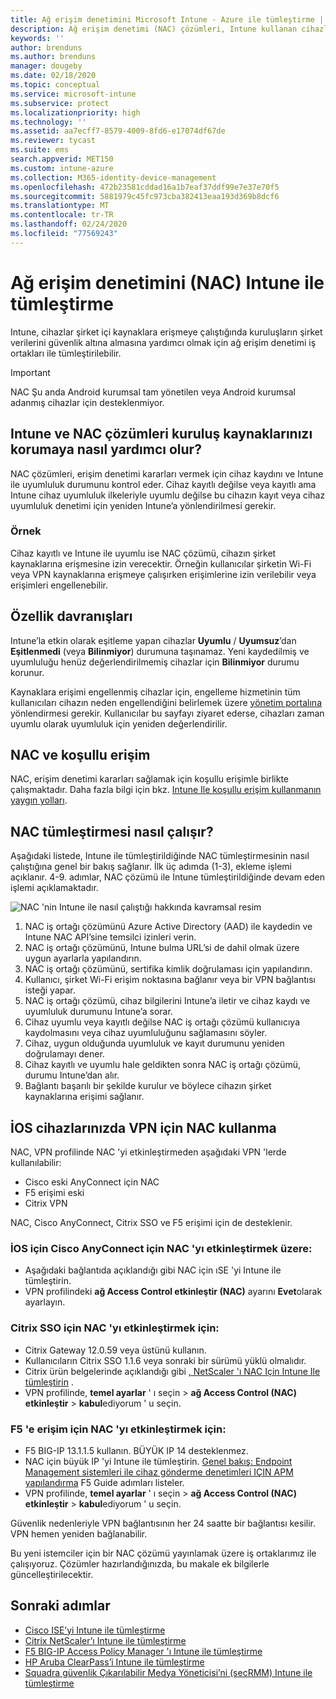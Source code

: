 ```yaml
---
title: Ağ erişim denetimini Microsoft Intune - Azure ile tümleştirme | Microsoft Docs
description: Ağ erişim denetimi (NAC) çözümleri, Intune kullanan cihazlarda kayıt ve uyumluluğu denetler. NAC bazı davranışları içerir ve koşullu erişim ile birlikte çalışabilir. Çözümü eklemek için adımlara bakın ve ortak çözümlerin bir listesini alın.
keywords: ''
author: brenduns
ms.author: brenduns
manager: dougeby
ms.date: 02/18/2020
ms.topic: conceptual
ms.service: microsoft-intune
ms.subservice: protect
ms.localizationpriority: high
ms.technology: ''
ms.assetid: aa7ecff7-8579-4009-8fd6-e17074df67de
ms.reviewer: tycast
ms.suite: ems
search.appverid: MET150
ms.custom: intune-azure
ms.collection: M365-identity-device-management
ms.openlocfilehash: 472b23581cddad16a1b7eaf37ddf99e7e37e70f5
ms.sourcegitcommit: 5881979c45fc973cba382413eaa193d369b8dcf6
ms.translationtype: MT
ms.contentlocale: tr-TR
ms.lasthandoff: 02/24/2020
ms.locfileid: "77569243"
---
```

# <a name="network-access-control-nac-integration-with-intune"></a>Ağ erişim denetimini (NAC) Intune ile tümleştirme

Intune, cihazlar şirket içi kaynaklara erişmeye çalıştığında kuruluşların şirket verilerini güvenlik altına almasına yardımcı olmak için ağ erişim denetimi iş ortakları ile tümleştirilebilir.

>[!IMPORTANT]
> NAC Şu anda Android kurumsal tam yönetilen veya Android kurumsal adanmış cihazlar için desteklenmiyor.

## <a name="how-do-intune-and-nac-solutions-help-protect-your-organization-resources"></a>Intune ve NAC çözümleri kuruluş kaynaklarınızı korumaya nasıl yardımcı olur?

NAC çözümleri, erişim denetimi kararları vermek için cihaz kaydını ve Intune ile uyumluluk durumunu kontrol eder. Cihaz kayıtlı değilse veya kayıtlı ama Intune cihaz uyumluluk ilkeleriyle uyumlu değilse bu cihazın kayıt veya cihaz uyumluluk denetimi için yeniden Intune’a yönlendirilmesi gerekir.

### <a name="example"></a>Örnek

Cihaz kayıtlı ve Intune ile uyumlu ise NAC çözümü, cihazın şirket kaynaklarına erişmesine izin verecektir. Örneğin kullanıcılar şirketin Wi-Fi veya VPN kaynaklarına erişmeye çalışırken erişimlerine izin verilebilir veya erişimleri engellenebilir.

## <a name="feature-behaviors"></a>Özellik davranışları

Intune’la etkin olarak eşitleme yapan cihazlar **Uyumlu** / **Uyumsuz**’dan **Eşitlenmedi** (veya **Bilinmiyor**) durumuna taşınamaz. Yeni kaydedilmiş ve uyumluluğu henüz değerlendirilmemiş cihazlar için **Bilinmiyor** durumu korunur.

Kaynaklara erişimi engellenmiş cihazlar için, engelleme hizmetinin tüm kullanıcıları cihazın neden engellendiğini belirlemek üzere [yönetim portalına](https://portal.manage.microsoft.com) yönlendirmesi gerekir.  Kullanıcılar bu sayfayı ziyaret ederse, cihazları zaman uyumlu olarak uyumluluk için yeniden değerlendirilir.

## <a name="nac-and-conditional-access"></a>NAC ve koşullu erişim

NAC, erişim denetimi kararları sağlamak için koşullu erişimle birlikte çalışmaktadır. Daha fazla bilgi için bkz. [Intune Ile koşullu erişim kullanmanın yaygın yolları](conditional-access-intune-common-ways-use.md).

## <a name="how-the-nac-integration-works"></a>NAC tümleştirmesi nasıl çalışır?

Aşağıdaki listede, Intune ile tümleştirildiğinde NAC tümleştirmesinin nasıl çalıştığına genel bir bakış sağlanır. İlk üç adımda (1-3), ekleme işlemi açıklanır. 4-9. adımlar, NAC çözümü ile Intune tümleştirildiğinde devam eden işlemi açıklamaktadır.

![NAC 'nin Intune ile nasıl çalıştığı hakkında kavramsal resim](./media/network-access-control-integrate/ca-intune-common-ways-2.png)

1. NAC iş ortağı çözümünü Azure Active Directory (AAD) ile kaydedin ve Intune NAC API’sine temsilci izinleri verin.
2. NAC iş ortağı çözümünü, Intune bulma URL’si de dahil olmak üzere uygun ayarlarla yapılandırın.
3. NAC iş ortağı çözümünü, sertifika kimlik doğrulaması için yapılandırın.
4. Kullanıcı, şirket Wi-Fi erişim noktasına bağlanır veya bir VPN bağlantısı isteği yapar.
5. NAC iş ortağı çözümü, cihaz bilgilerini Intune’a iletir ve cihaz kaydı ve uyumluluk durumunu Intune’a sorar.
6. Cihaz uyumlu veya kayıtlı değilse NAC iş ortağı çözümü kullanıcıya kaydolmasını veya cihaz uyumluluğunu sağlamasını söyler.
7. Cihaz, uygun olduğunda uyumluluk ve kayıt durumunu yeniden doğrulamayı dener.
8. Cihaz kayıtlı ve uyumlu hale geldikten sonra NAC iş ortağı çözümü, durumu Intune’dan alır.
9. Bağlantı başarılı bir şekilde kurulur ve böylece cihazın şirket kaynaklarına erişimi sağlanır.

## <a name="use-nac-for-vpn-on-your-ios-devices"></a>İOS cihazlarınızda VPN için NAC kullanma  

NAC, VPN profilinde NAC 'yi etkinleştirmeden aşağıdaki VPN 'lerde kullanılabilir:

  - Cisco eski AnyConnect için NAC
  - F5 erişimi eski
  - Citrix VPN

NAC, Cisco AnyConnect, Citrix SSO ve F5 erişimi için de desteklenir. 

### <a name="to-enable-nac-for-cisco-anyconnect-for-ios"></a>İOS için Cisco AnyConnect için NAC 'yı etkinleştirmek üzere:

  - Aşağıdaki bağlantıda açıklandığı gibi NAC için ıSE 'yi Intune ile tümleştirin.
  - VPN profilindeki **ağ Access Control etkinleştir (NAC)** ayarını **Evet**olarak ayarlayın.

### <a name="to-enable-nac-for-citrix-sso"></a>Citrix SSO için NAC 'yı etkinleştirmek için:

  - Citrix Gateway 12.0.59 veya üstünü kullanın.  
  - Kullanıcıların Citrix SSO 1.1.6 veya sonraki bir sürümü yüklü olmalıdır.
  - Citrix ürün belgelerinde açıklandığı gibi [, NetScaler 'ı NAC Için Intune Ile tümleştirin](https://docs.citrix.com/en-us/netscaler-gateway/12/microsoft-intune-integration/configuring-network-access-control-device-check-for-netscaler-gateway-virtual-server-for-single-factor-authentication-deployment.html) .
  - VPN profilinde, **temel ayarlar** ' ı seçin > **ağ Access Control (NAC) etkinleştir** > **kabul**ediyorum ' u seçin.


### <a name="to-enable-nac-for-f5-access"></a>F5 'e erişim için NAC 'yı etkinleştirmek için:

  - F5 BIG-IP 13.1.1.5 kullanın. BÜYÜK IP 14 desteklenmez.
  - NAC için büyük IP 'yi Intune ile tümleştirin. [Genel bakış: Endpoint Management sistemleri ile cihaz gönderme denetimleri IÇIN APM yapılandırma](https://support.f5.com/kb/en-us/products/big-ip_apm/manuals/product/apm-client-configuration-7-1-6/6.html#guid-0bd12e12-8107-40ec-979d-c44779a8cc89) F5 Guide adımları listeler.
  - VPN profilinde, **temel ayarlar** ' ı seçin > **ağ Access Control (NAC) etkinleştir** > **kabul**ediyorum ' u seçin.

  Güvenlik nedenleriyle VPN bağlantısının her 24 saatte bir bağlantısı kesilir. VPN hemen yeniden bağlanabilir.

Bu yeni istemciler için bir NAC çözümü yayınlamak üzere iş ortaklarımız ile çalışıyoruz. Çözümler hazırlandığınızda, bu makale ek bilgilerle güncelleştirilecektir.

## <a name="next-steps"></a>Sonraki adımlar

- [Cisco ISE’yi Intune ile tümleştirme](https://www.cisco.com/c/en/us/td/docs/security/ise/2-1/admin_guide/b_ise_admin_guide_21/b_ise_admin_guide_20_chapter_01000.html)
- [Citrix NetScaler’ı Intune ile tümleştirme](https://docs.citrix.com/en-us/netscaler-gateway/12/microsoft-intune-integration/configuring-network-access-control-device-check-for-netscaler-gateway-virtual-server-for-single-factor-authentication-deployment.html)
- [F5 BIG-IP Access Policy Manager 'ı Intune ile tümleştirme](https://support.f5.com/kb/en-us/products/big-ip_apm/manuals/product/apm-client-configuration-13-0-0/6.html)
- [HP Aruba ClearPass’i Intune ile tümleştirme](https://support.arubanetworks.com/Documentation/tabid/77/DMXModule/512/Command/Core_Download/Default.aspx?EntryId=31271)
- [Squadra güvenlik Çıkarılabilir Medya Yöneticisi’ni (secRMM) Intune ile tümleştirme](http://www.squadratechnologies.com/StaticContent/ProductDownload/secRMM/9.9.0.0/secRMMIntuneAccessControlSetupGuide.pdf)
